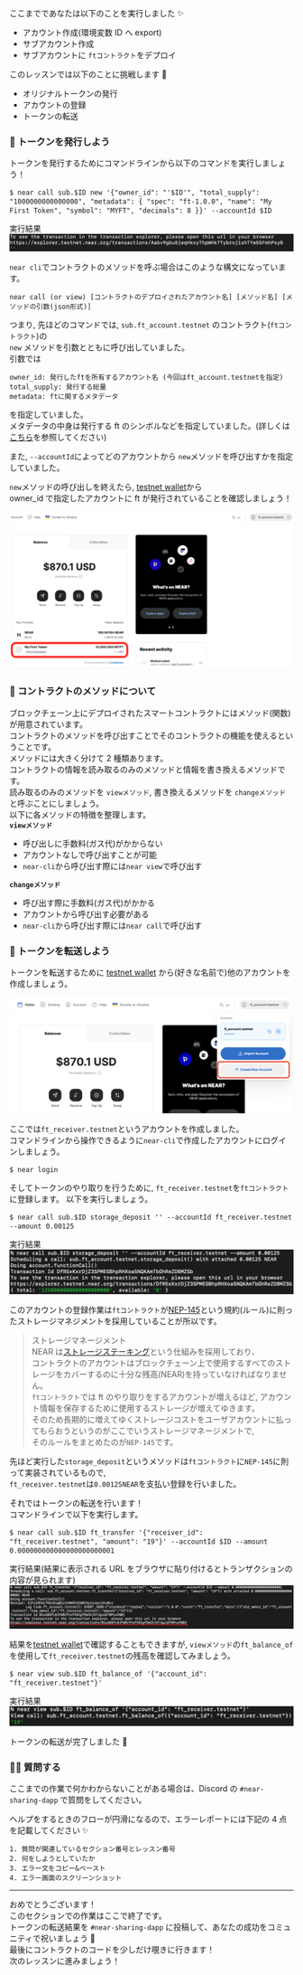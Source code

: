 ここまでであなたは以下のことを実行しました ✨

- アカウント作成(環境変数 ID へ export)
- サブアカウント作成
- サブアカウントに `ftコントラクト`をデプロイ

このレッスンでは以下のことに挑戦します 🚀

- オリジナルトークンの発行
- アカウントの登録
- トークンの転送

### 🌱 トークンを発行しよう

トークンを発行するためにコマンドラインから以下のコマンドを実行しましょう！

```
$ near call sub.$ID new '{"owner_id": "'$ID'", "total_supply": "1000000000000000", "metadata": { "spec": "ft-1.0.0", "name": "My First Token", "symbol": "MYFT", "decimals": 8 }}' --accountId $ID
```

実行結果
![](/public/images/NEAR-BikeShare/section-1/1_3_1.png)

`near cli`でコントラクトのメソッドを呼ぶ場合はこのような構文になっています。

```
near call (or view) [コントラクトのデプロイされたアカウント名] [メソッド名] [メソッドの引数(json形式)]
```

つまり, 先ほどのコマンドでは, `sub.ft_account.testnet` のコントラクト(`ftコントラクト`)の  
`new` メソッドを引数とともに呼び出していました。  
引数では

```
owner_id: 発行したftを所有するアカウント名 (今回はft_account.testnetを指定)
total_supply: 発行する総量
metadata: ftに関するメタデータ
```

を指定していました。  
メタデータの中身は発行する ft のシンボルなどを指定していました。(詳しくは[こちら](https://nomicon.io/Standards/Tokens/FungibleToken/Metadata#reference-level-explanation)を参照してください)

また, `--accountId`によってどのアカウントから `new`メソッドを呼び出すかを指定していました。

`new`メソッドの呼び出しを終えたら, [testnet wallet](https://wallet.testnet.near.org/)から  
owner_id で指定したアカウントに ft が発行されていることを確認しましょう！

![](/public/images/NEAR-BikeShare/section-1/1_3_2.png)

### 🎈 コントラクトのメソッドについて

ブロックチェーン上にデプロイされたスマートコントラクトにはメソッド(関数)が用意されています。  
コントラクトのメソッドを呼び出すことでそのコントラクトの機能を使えるということです。  
メソッドには大きく分けて 2 種類あります。  
コントラクトの情報を読み取るのみのメソッドと情報を書き換えるメソッドです。  
読み取るのみのメソッドを `viewメソッド`, 書き換えるメソッドを `changeメソッド`と呼ぶことにしましょう。  
以下に各メソッドの特徴を整理します。  
**`viewメソッド`**

- 呼び出しに手数料(ガス代)がかからない
- アカウントなしで呼び出すことが可能
- `near-cli`から呼び出す際には`near view`で呼び出す

**`changeメソッド`**

- 呼び出す際に手数料(ガス代)がかかる
- アカウントから呼び出す必要がある
- `near-cli`から呼び出す際には`near call`で呼び出す

### 🚢 トークンを転送しよう

トークンを転送するために [testnet wallet](https://wallet.testnet.near.org/) から(好きな名前で)他のアカウントを作成しましょう。

![](/public/images/NEAR-BikeShare/section-1/1_3_3.png)

ここでは`ft_receiver.testnet`というアカウントを作成しました。  
コマンドラインから操作できるように`near-cli`で作成したアカウントにログインしましょう。

```
$ near login
```

そしてトークンのやり取りを行うために, `ft_receiver.testnet`を`ftコントラクト`に登録します。
以下を実行しましょう。

```
$ near call sub.$ID storage_deposit '' --accountId ft_receiver.testnet --amount 0.00125
```

実行結果
![](/public/images/NEAR-BikeShare/section-1/1_3_4.png)

このアカウントの登録作業は`ftコントラクト`が[NEP-145](https://nomicon.io/Standards/StorageManagement)という規約(ルール)に則ったストレージマネジメントを採用していることが所以です。

> ストレージマネージメント  
> NEAR は[ストレージステーキング](https://docs.near.org/concepts/storage/storage-staking)という仕組みを採用しており、  
> コントラクトのアカウントはブロックチェーン上で使用するすべてのストレージをカバーするのに十分な残高(NEAR)を持っていなければなりません。  
> `ftコントラクト`では ft のやり取りをするアカウントが増えるほど, アカウント情報を保存するために使用するストレージが増えてゆきます。  
> そのため長期的に増えてゆくストレージコストをユーザアカウントに払ってもらおうというのがここでいうストレージマネージメントで,  
> そのルールをまとめたのが`NEP-145`です。

先ほど実行した`storage_deposit`というメソッドは`ftコントラクト`に`NEP-145`に則って実装されているもので,  
`ft_receiver.testnet`は`0.00125NEAR`を支払い登録を行いました。

それではトークンの転送を行います！  
コマンドラインで以下を実行します。

```
$ near call sub.$ID ft_transfer '{"receiver_id": "ft_receiver.testnet", "amount": "19"}' --accountId $ID --amount 0.000000000000000000000001
```

実行結果(結果に表示される URL をブラウザに貼り付けるとトランザクションの内容が見られます)
![](/public/images/NEAR-BikeShare/section-1/1_3_5.png)

結果を[testnet wallet](https://wallet.testnet.near.org/)で確認することもできますが, `viewメソッド`の`ft_balance_of`を使用して`ft_receiver.testnet`の残高を確認してみましょう。

```
$ near view sub.$ID ft_balance_of '{"account_id": "ft_receiver.testnet"}'
```

実行結果
![](/public/images/NEAR-BikeShare/section-1/1_3_6.png)

トークンの転送が完了しました 🎉

### 🙋‍♂️ 質問する

ここまでの作業で何かわからないことがある場合は、Discord の `#near-sharing-dapp` で質問をしてください。

ヘルプをするときのフローが円滑になるので、エラーレポートには下記の 4 点を記載してください ✨

```
1. 質問が関連しているセクション番号とレッスン番号
2. 何をしようとしていたか
3. エラー文をコピー&ペースト
4. エラー画面のスクリーンショット
```

---

おめでとうございます！  
このセクションでの作業はここで終了です。  
トークンの転送結果を `#near-sharing-dapp` に投稿して、あなたの成功をコミュニティで祝いましょう 🎉  
最後にコントラクトのコードを少しだけ覗きに行きます！  
次のレッスンに進みましょう！
